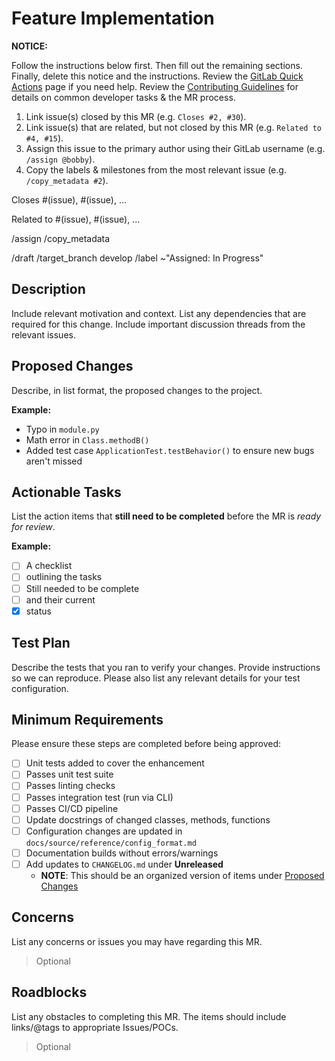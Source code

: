 # Feature Implementation

**NOTICE:**

Follow the instructions below first. Then fill out the remaining sections. Finally, delete this notice and the instructions.
Review the [GitLab Quick Actions][quick actions] page if you need help.
Review the [Contributing Guidelines][contributing] for details on common developer tasks & the MR process.

1. Link issue(s) closed by this MR (e.g. `Closes #2, #30`).
1. Link issue(s) that are related, but not closed by this MR (e.g. `Related to #4, #15`).
1. Assign this issue to the primary author using their GitLab username (e.g. `/assign @bobby`).
1. Copy the labels & milestones from the most relevant issue (e.g. `/copy_metadata #2`).

<!-- Closing/Related Issues -->

Closes #(issue), #(issue), ...

Related to #(issue), #(issue), ...

<!-- Quick Actions -->

/assign
/copy_metadata

/draft
/target_branch develop
/label ~"Assigned: In Progress"

## Description

Include relevant motivation and context.
List any dependencies that are required for this change.
Include important discussion threads from the relevant issues.

## Proposed Changes

Describe, in list format, the proposed changes to the project.

**Example:**

- Typo in `module.py`
- Math error in `Class.methodB()`
- Added test case `ApplicationTest.testBehavior()` to ensure new bugs aren't missed

## Actionable Tasks

List the action items that **still need to be completed** before the MR is *ready for review*.

**Example:**

- [ ] A checklist
- [ ] outlining the tasks
- [ ] Still needed to be complete
- [ ] and their current
- [x] status

## Test Plan

Describe the tests that you ran to verify your changes.
Provide instructions so we can reproduce.
Please also list any relevant details for your test configuration.

## Minimum Requirements

Please ensure these steps are completed before being approved:

- [ ] Unit tests added to cover the enhancement
- [ ] Passes unit test suite
- [ ] Passes linting checks
- [ ] Passes integration test (run via CLI)
- [ ] Passes CI/CD pipeline
- [ ] Update docstrings of changed classes, methods, functions
- [ ] Configuration changes are updated in `docs/source/reference/config_format.md`
- [ ] Documentation builds without errors/warnings
- [ ] Add updates to `CHANGELOG.md` under **Unreleased**
  - **NOTE**: This should be an organized version of items under [Proposed Changes](#proposed-changes)

## Concerns

List any concerns or issues you may have regarding this MR.

> Optional

## Roadblocks

List any obstacles to completing this MR.
The items should include links/@tags to appropriate Issues/POCs.

> Optional

<!-- Links -->

[contributing]: https://code.vt.edu/space-research/resonaate/resonaate/-/blob/develop/CONTRIBUTING.md
[quick actions]: https://docs.gitlab.com/ee/user/project/quick_actions.html
